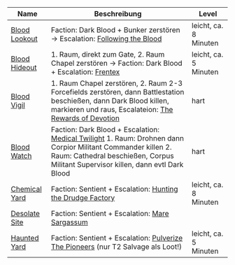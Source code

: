 |Name|Beschreibung|Level|
|---|---|---|
|[Blood Lookout](http://de.sistersprobe.wikia.com/wiki/Blood_Lookout)|Faction: <span class="orange">Dark Blood</span> + Bunker zerstören -> Escalation: [Following the Blood](http://de.sistersprobe.wikia.com/wiki/Following_the_Blood)|leicht, ca. 8 Minuten|
|[Blood Hideout](http://de.sistersprobe.wikia.com/wiki/Blood_Hideout)|1. Raum, direkt zum Gate, 2. Raum Chapel zerstören -> Faction: <span class="orange">Dark Blood</span> + Escalation: [Frentex](http://de.sistersprobe.wikia.com/wiki/Frentex)|leicht, ca. 5 Minuten|
|[Blood Vigil](http://de.sistersprobe.wikia.com/wiki/Blood_Vigil)|1. Raum Chapel zerstören, 2. Raum 2-3 Forcefields zerstören, dann Battlestation beschießen, dann <span class="green">Dark Blood</span> killen, markieren und raus, Escalateion: [The Rewards of Devotion](http://de.sistersprobe.wikia.com/wiki/The_Rewards_of_Devotion)|hart|
|[Blood Watch](http://de.sistersprobe.wikia.com/wiki/Blood_Watch)|Faction: <span class="orange">Dark Blood</span> + Escalation: [Medical Twilight](http://de.sistersprobe.wikia.com/wiki/Medical_Twilight) 1. Raum: Drohnen dann Corpior Militant Commander killen 2. Raum: Cathedral beschießen, Corpus Militant Supervisor killen, dann evtl Dark Blood|hart|
|[Chemical Yard](http://de.sistersprobe.wikia.com/wiki/Chemical_Yard)|Faction: <span class="green">Sentient</span> + Escalation: [Hunting the Drudge Factory](http://de.sistersprobe.wikia.com/wiki/Hunting_the_Drudge_Factory)|leicht, ca. 8 Minuten|
|[Desolate Site](http://de.sistersprobe.wikia.com/wiki/Desolate_Site)|Faction: <span class="green">Sentient</span> + Escalation: [Mare Sargassum](http://de.sistersprobe.wikia.com/wiki/Mare_Sargassum)||
|[Haunted Yard](http://de.sistersprobe.wikia.com/wiki/Haunted_Yard)|Faction: <span class="green">Sentient</span> + Escalation: [Pulverize The Pioneers](http://de.sistersprobe.wikia.com/wiki/Pulverize_The_Pioneers) (nur T2 Salvage als Loot!)|leicht, ca. 5 Minuten|
